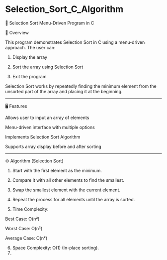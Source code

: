 # Selection_Sort_C_Algorithm
📘 Selection Sort Menu-Driven Program in C

📌 Overview

This program demonstrates Selection Sort in C using a menu-driven approach.
The user can:

1. Display the array


2. Sort the array using Selection Sort


3. Exit the program



Selection Sort works by repeatedly finding the minimum element from the unsorted part of the array and placing it at the beginning.


---

🖥️ Features

Allows user to input an array of elements

Menu-driven interface with multiple options

Implements Selection Sort Algorithm

Supports array display before and after sorting



---

⚙️ Algorithm (Selection Sort)

1. Start with the first element as the minimum.


2. Compare it with all other elements to find the smallest.


3. Swap the smallest element with the current element.


4. Repeat the process for all elements until the array is sorted.


5. Time Complexity:

Best Case: O(n²)

Worst Case: O(n²)

Average Case: O(n²)



6. Space Complexity: O(1) (In-place sorting).
7. 
